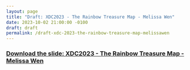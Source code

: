 ```yaml
---
layout: page
title: "Draft: XDC2023 - The Rainbow Treasure Map - Melissa Wen"
date: 2023-10-02 21:00:00 -0100
draft: draft
permalink: /draft-xdc-2023-the-rainbow-treasure-map-melissawen
---
```


### [Download the slide: XDC2023 - The Rainbow Treasure Map - Melissa Wen](https://github.com/melissawen/melissawen.github.io/raw/f60aca294bc4f63319919440c60967766a73aca4/xdc2023-the-rainbow-treasure-map-melissawen.pdf)


